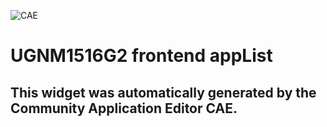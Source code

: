 ![CAE](https://github.com/CAE-Community-Application-Editor/application-UGNM1516G2-app/blob/gh-pages/frontendComponent-UGNM1516G2-frontend-appList/img/logo.png)  

UGNM1516G2 frontend appList
===================


This widget was automatically generated by the Community Application Editor CAE.  
---------------
